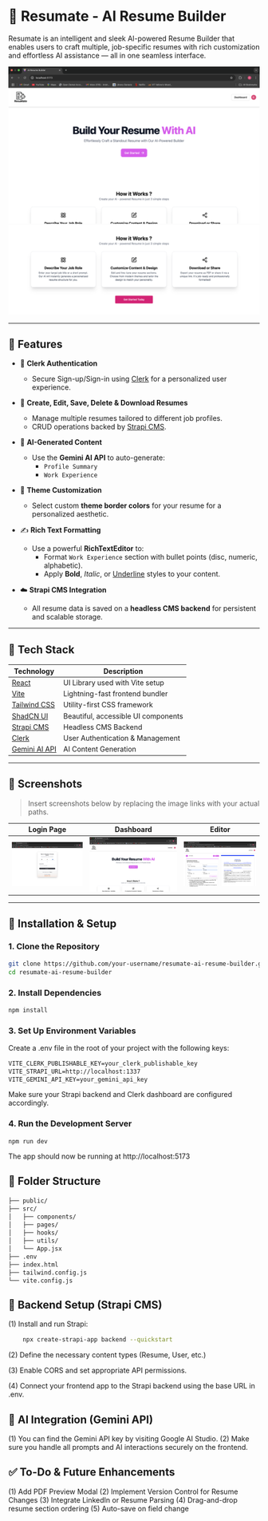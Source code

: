 # 📝 Resumate - AI Resume Builder

Resumate is an intelligent and sleek AI-powered Resume Builder that enables users to craft multiple, job-specific resumes with rich customization and effortless AI assistance — all in one seamless interface.

![Project Banner](./img1.png) <!-- You can replace this with your banner image -->
![Project Banner](./img2.png)

---

## 🚀 Features

- 🔐 **Clerk Authentication**
  - Secure Sign-up/Sign-in using [Clerk](https://clerk.dev/) for a personalized user experience.

- 📄 **Create, Edit, Save, Delete & Download Resumes**
  - Manage multiple resumes tailored to different job profiles.
  - CRUD operations backed by [Strapi CMS](https://strapi.io/).

- 🧠 **AI-Generated Content**
  - Use the **Gemini AI API** to auto-generate:
    - `Profile Summary`
    - `Work Experience`

- 🎨 **Theme Customization**
  - Select custom **theme border colors** for your resume for a personalized aesthetic.

- ✍️ **Rich Text Formatting**
  - Use a powerful **RichTextEditor** to:
    - Format `Work Experience` section with bullet points (disc, numeric, alphabetic).
    - Apply **Bold**, *Italic*, or <u>Underline</u> styles to your content.

- ☁️ **Strapi CMS Integration**
  - All resume data is saved on a **headless CMS backend** for persistent and scalable storage.

---

## 🧰 Tech Stack

| Technology     | Description                          |
|----------------|--------------------------------------|
| [React](https://reactjs.org/)       | UI Library used with Vite setup     |
| [Vite](https://vitejs.dev/)         | Lightning-fast frontend bundler     |
| [Tailwind CSS](https://tailwindcss.com/) | Utility-first CSS framework         |
| [ShadCN UI](https://ui.shadcn.dev/) | Beautiful, accessible UI components |
| [Strapi CMS](https://strapi.io/)    | Headless CMS Backend                |
| [Clerk](https://clerk.dev/)         | User Authentication & Management    |
| [Gemini AI API](https://ai.google.dev/) | AI Content Generation               |

---

## 📸 Screenshots

> Insert screenshots below by replacing the image links with your actual paths.

| Login Page | Dashboard | Editor |
|------------|-----------|--------|
| ![Login](./img12.png) | ![Dashboard](./img1.png) | ![Editor](./img7.png) |

---

## 🔧 Installation & Setup

### 1. Clone the Repository

```bash
git clone https://github.com/your-username/resumate-ai-resume-builder.git
cd resumate-ai-resume-builder
```

### 2. Install Dependencies

```bash
npm install
```


### 3. Set Up Environment Variables
Create a .env file in the root of your project with the following keys:

    VITE_CLERK_PUBLISHABLE_KEY=your_clerk_publishable_key
    VITE_STRAPI_URL=http://localhost:1337
    VITE_GEMINI_API_KEY=your_gemini_api_key


Make sure your Strapi backend and Clerk dashboard are configured accordingly.


### 4. Run the Development Server
    npm run dev
The app should now be running at http://localhost:5173

## 🧪 Folder Structure

    ├── public/
    ├── src/
    │   ├── components/
    │   ├── pages/
    │   ├── hooks/
    │   ├── utils/
    │   └── App.jsx
    ├── .env
    ├── index.html
    ├── tailwind.config.js
    └── vite.config.js


## 📂 Backend Setup (Strapi CMS)


(1) Install and run Strapi:
```bash
    npx create-strapi-app backend --quickstart
```
    
(2) Define the necessary content types (Resume, User, etc.)

(3) Enable CORS and set appropriate API permissions.

(4) Connect your frontend app to the Strapi backend using the base URL in .env.



## 🤖 AI Integration (Gemini API)

(1) You can find the Gemini API key by visiting Google AI Studio.
(2) Make sure you handle all prompts and AI interactions securely on the frontend.

## ✅ To-Do & Future Enhancements

 (1) Add PDF Preview Modal
 (2) Implement Version Control for Resume Changes
 (3) Integrate LinkedIn or Resume Parsing
 (4) Drag-and-drop resume section ordering
 (5) Auto-save on field change
